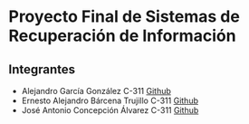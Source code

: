 # Proyecto Final de Sistemas de Recuperación de Información

## Integrantes
- Alejandro García González C-311 [Github](https://github.com/ajper256)
- Ernesto Alejandro Bárcena Trujillo C-311 [Github](https://github.com/Barccena05)
- José Antonio Concepción Álvarez C-311 [Github](https://github.com/JoseAConcepcion)

